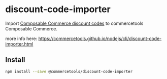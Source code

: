 # discount-code-importer

Import [Composable Commerce discount codes](https://dev.commercetools.com/http-api-projects-discountCodes.html) to commercetools Composable Commerce.

more info here: https://commercetools.github.io/nodejs/cli/discount-code-importer.html

## Install

```bash
npm install --save @commercetools/discount-code-importer
```
